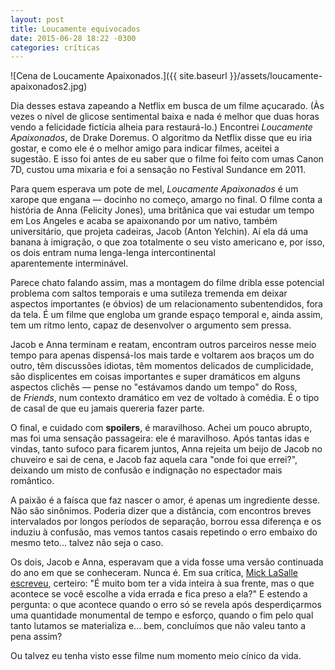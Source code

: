 ```yaml
---
layout: post
title: Loucamente equivocados
date: 2015-06-28 18:22 -0300
categories: críticas
---
```

![Cena de Loucamente Apaixonados.]({{ site.baseurl }}/assets/loucamente-apaixonados2.jpg)

Dia desses estava zapeando a Netflix em busca de um filme açucarado. (Às vezes o nível de glicose sentimental baixa e nada é melhor que duas horas vendo a felicidade fictícia alheia para restaurá-lo.) Encontrei _Loucamente Apaixonados_, de Drake Doremus. O algoritmo da Netflix disse que eu iria gostar, e como ele é o melhor amigo para indicar filmes, aceitei a sugestão. E isso foi antes de eu saber que o filme foi feito com umas Canon 7D, custou uma mixaria e foi a sensação no Festival Sundance em 2011.

Para quem esperava um pote de mel, _Loucamente Apaixonados_ é um xarope que engana — docinho no começo, amargo no final. O filme conta a história de Anna (Felicity Jones), uma britânica que vai estudar um tempo em Los Angeles e acaba se apaixonando por um nativo, também universitário, que projeta cadeiras, Jacob (Anton Yelchin). Aí ela dá uma banana à imigração, o que zoa totalmente o seu visto americano e, por isso, os dois entram numa lenga-lenga intercontinental aparentemente interminável.

Parece chato falando assim, mas a montagem do filme dribla esse potencial problema com saltos temporais e uma sutileza tremenda em deixar aspectos importantes (e óbvios) de um relacionamento subentendidos, fora da tela. É um filme que engloba um grande espaço temporal e, ainda assim, tem um ritmo lento, capaz de desenvolver o argumento sem pressa.

Jacob e Anna terminam e reatam, encontram outros parceiros nesse meio tempo para apenas dispensá-los mais tarde e voltarem aos braços um do outro, têm discussões idiotas, têm momentos delicados de cumplicidade, são displicentes em coisas importantes e super dramáticos em alguns aspectos clichês — pense no "estávamos dando um tempo" do Ross, de _Friends_, num contexto dramático em vez de voltado à comédia. É o tipo de casal de que eu jamais quereria fazer parte.

O final, e cuidado com **spoilers**, é maravilhoso. Achei um pouco abrupto, mas foi uma sensação passageira: ele é maravilhoso. Após tantas idas e vindas, tanto sufoco para ficarem juntos, Anna rejeita um beijo de Jacob no chuveiro e sai de cena, e Jacob faz aquela cara "onde foi que errei?", deixando um misto de confusão e indignação no espectador mais romântico.

A paixão é a faísca que faz nascer o amor, é apenas um ingrediente desse. Não são sinônimos. Poderia dizer que a distância, com encontros breves intervalados por longos períodos de separação, borrou essa diferença e os induziu à confusão, mas vemos tantos casais repetindo o erro embaixo do mesmo teto... talvez não seja o caso.

Os dois, Jacob e Anna, esperavam que a vida fosse uma versão continuada do ano em que se conheceram. Nunca é. Em sua crítica, [Mick LaSalle escreveu](http://www.sfgate.com/movies/article/Like-Crazy-review-Love-goes-the-distance-2324329.php), certeiro: "É muito bom ter a vida inteira à sua frente, mas o que acontece se você escolhe a vida errada e fica preso a ela?" E estendo a pergunta: o que acontece quando o erro só se revela após desperdiçarmos uma quantidade monumental de tempo e esforço, quando o fim pelo qual tanto lutamos se materializa e... bem, concluímos que não valeu tanto a pena assim?

Ou talvez eu tenha visto esse filme num momento meio cínico da vida.
